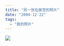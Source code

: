 ```yaml
---
title: "另一张在故宫的照片"
date: "2004-12-22"
tags: 
  - "我的照片"
---
```


![](http://storage.msn.com/x1pxOYwqu4SjF5G0W4dmEwaKLtSa4ws0-_l23pai0BiY4DRdkmJgDdehhwsgtnNYOH9dK3YGBsLx76cE-p1woGJvVdrMXGbYPzlq7gzQ9ZSntIO89apKbu6WA)

